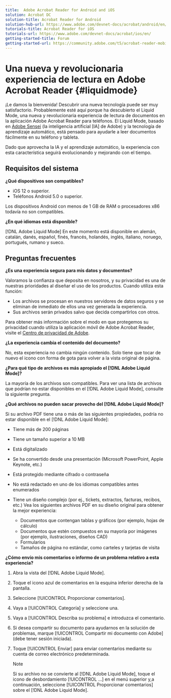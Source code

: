 ```yaml
---
title:  Adobe Acrobat Reader for Android and iOS
solution: Acrobat DC
solution-title: Acrobat Reader for Android
solution-hub-url: https://www.adobe.com/devnet-docs/acrobat/android/en/
tutorials-title: Acrobat Reader for iOS
tutorials-url: https://www.adobe.com/devnet-docs/acrobat/ios/en/
getting-started-title: Forum
getting-started-url: https://community.adobe.com/t5/acrobat-reader-mobile/bd-p/acrobat-reader-mobile?page=1&sort=latest_replies&filter=all
---
```


# Una nueva y revolucionaria experiencia de lectura en Adobe Acrobat Reader {#liquidmode}

¡Le damos la bienvenida! Descubrir una nueva tecnología puede ser muy satisfactorio. Probablemente esté aquí porque ha descubierto el Liquid Mode, una nueva y revolucionaria experiencia de lectura de documentos en la aplicación Adobe Acrobat Reader para teléfonos. El Liquid Mode, basado en [Adobe Sensei](https://www.adobe.com/es/sensei.html) (la inteligencia artificial [IA] de Adobe) y la tecnología de aprendizaje automático, está pensado para ayudarle a leer documentos fácilmente en su teléfono y tableta.

Dado que aprovecha la IA y el aprendizaje automático, la experiencia con esta característica seguirá evolucionando y mejorando con el tiempo.

## Requisitos del sistema

**¿Qué dispositivos son compatibles?**

* iOS 12 o superior.
* Teléfonos Android 5.0 o superior. 

Los dispositivos Android con menos de 1 GB de RAM o procesadores x86 todavía no son compatibles.

**¿En qué idiomas está disponible?**

[!DNL Adobe Liquid Mode] En este momento está disponible en alemán, catalán, danés, español, finés, francés, holandés, inglés, italiano, noruego, portugués, rumano y sueco.

## Preguntas frecuentes

**¿Es una experiencia segura para mis datos y documentos?**

Valoramos la confianza que deposita en nosotros, y su privacidad es una de nuestras prioridades al diseñar el uso de los productos. Cuando utiliza esta función:

* Los archivos se procesan en nuestros servidores de datos seguros y se eliminan de inmediato de ellos una vez generada la experiencia.
* Sus archivos serán privados salvo que decida compartirlos con otros.

Para obtener más información sobre el modo en que protegemos su privacidad cuando utiliza la aplicación móvil de Adobe Acrobat Reader, visite el [Centro de privacidad de Adobe](https://www.adobe.com/es/privacy.html).

**¿La experiencia cambia el contenido del documento?**

No, esta experiencia no cambia ningún contenido. Solo tiene que tocar de nuevo el icono con forma de gota para volver a la vista original de página.

**¿Para qué tipo de archivos es más apropiado el [!DNL Adobe Liquid Mode]?**

La mayoría de los archivos son compatibles. Para ver una lista de archivos que podrían no estar disponibles en el [!DNL Adobe Liquid Mode], consulte la siguiente pregunta. 

**¿Qué archivos no pueden sacar provecho del [!DNL Adobe Liquid Mode]?**

Si su archivo PDF tiene una o más de las siguientes propiedades, podría no estar disponible en el [!DNL Adobe Liquid Mode]:

* Tiene más de 200 páginas
* Tiene un tamaño superior a 10 MB
* Está digitalizado
* Se ha convertido desde una presentación (Microsoft PowerPoint, Apple Keynote, etc.)
* Está protegido mediante cifrado o contraseña
* No está redactado en uno de los idiomas compatibles antes enumerados
* Tiene un diseño complejo (por ej., tickets, extractos, facturas, recibos, etc.) Vea los siguientes archivos PDF en su diseño original para obtener la mejor experiencia:

    * Documentos que contengan tablas y gráficos (por ejemplo, hojas de cálculo)
    * Documentos que estén compuestos en su mayoría por imágenes (por ejemplo, ilustraciones, diseños CAD)
    * Formularios
    * Tamaños de página no estándar, como carteles y tarjetas de visita

**¿Cómo envío mis comentarios o informo de un problema relativo a esta experiencia?**

1. Abra la vista del [!DNL Adobe Liquid Mode].
1. Toque el icono azul de comentarios en la esquina inferior derecha de la pantalla.
1. Seleccione [!UICONTROL Proporcionar comentarios].
1. Vaya a [!UICONTROL Categoría] y seleccione una.
1. Vaya a [!UICONTROL Describa su problema] e introduzca el comentario.
1. Si desea compartir su documento para ayudarnos en la solución de problemas, marque [!UICONTROL Compartir mi documento con Adobe] (debe tener sesión iniciada).
1. Toque [!UICONTROL Enviar] para enviar comentarios mediante su cuenta de correo electrónico predeterminada.

   >[!NOTE]
   >
   >Si su archivo no se convierte al [!DNL Adobe Liquid Mode], toque el icono de desbordamiento [!UICONTROL ...] en el menú superior y,a continuación, seleccione [!UICONTROL Proporcionar comentarios] sobre el [!DNL Adobe Liquid Mode].
